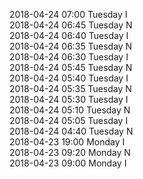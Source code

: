 2018-04-24 07:00 Tuesday  I  
2018-04-24 06:45 Tuesday  N  
2018-04-24 06:40 Tuesday  I  
2018-04-24 06:35 Tuesday  N  
2018-04-24 06:30 Tuesday  I  
2018-04-24 05:45 Tuesday  N  
2018-04-24 05:40 Tuesday  I  
2018-04-24 05:35 Tuesday  N  
2018-04-24 05:30 Tuesday  I  
2018-04-24 05:10 Tuesday  N  
2018-04-24 05:05 Tuesday  I  
2018-04-24 04:40 Tuesday  N  
2018-04-23 19:00 Monday  I  
2018-04-23 09:20 Monday  N  
2018-04-23 09:00 Monday  I  
